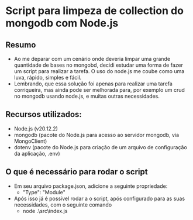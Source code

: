 # Script para limpeza de collection do mongodb com Node.js

## Resumo
- Ao me deparar com um cenário onde deveria limpar uma grande quantidade de bases no mongobd, decidi estudar uma forma de fazer um script para realizar a tarefa. O uso do node.js me coube como uma luva, rápido, simples e fácil.
- Lembrando, que essa solução foi apenas para realizar uma tarefa corriqueira, mas ainda pode ser melhorada para, por exemplo um crud no mongodb usando node.js, e muitas outras necessidades.

## Recursos utilizados:
- Node.js (v20.12.2)
- mongodb (pacote do Node.js para acesso ao servidor mongodb, via MongoClient)
- dotenv (pacote do Node.js para criação de um arquivo de configuração da aplicação, .env)

## O que é necessário para rodar o script
- Em seu arquivo package.json, adicione a seguinte propriedade:
    - "Type": "Module"
- Após isso já é possível rodar a o script, após configurado para as suas necessidades, com o seguinte comando
    - node .\src\index.js
